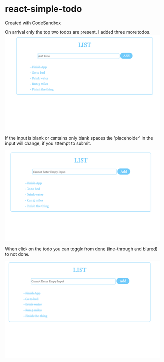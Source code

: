 # react-simple-todo
Created with CodeSandbox


On arrival only the top two todos are present. I added three more todos. 
![](src/images/td1.png)

If the input is blank or cantains only blank spaces the 'placeholder' in the input will change, if you attempt to submit.

![](src/images/td2.png)

When click on the todo you can toggle from done (line-through and blured) to not done.

![](src/images/td3.png)

